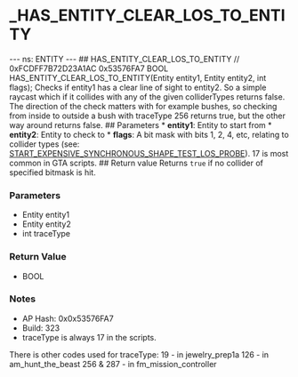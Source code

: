 # _HAS_ENTITY_CLEAR_LOS_TO_ENTITY

--- ns: ENTITY --- ## HAS_ENTITY_CLEAR_LOS_TO_ENTITY  // 0xFCDFF7B72D23A1AC 0x53576FA7 BOOL HAS_ENTITY_CLEAR_LOS_TO_ENTITY(Entity entity1, Entity entity2, int flags);  Checks if entity1 has a clear line of sight to entity2. So a simple raycast which if it collides with any of the given colliderTypes returns false.  The direction of the check matters with for example bushes, so checking from inside to outside a bush with traceType 256 returns true, but the other way around returns false.  ## Parameters * **entity1**: Entity to start from * **entity2**: Entity to check to * **flags**: A bit mask with bits 1, 2, 4, etc, relating to collider types (see: [START_EXPENSIVE_SYNCHRONOUS_SHAPE_TEST_LOS_PROBE](#_0x377906D8A31E5586)). 17 is most common in GTA scripts.  ## Return value Returns `true` if no collider of specified bitmask is hit.

### Parameters
* Entity entity1
* Entity entity2
* int traceType

### Return Value
* BOOL

### Notes
* AP Hash: 0x0x53576FA7
* Build: 323
* traceType is always 17 in the scripts.

There is other codes used for traceType:
19 - in jewelry_prep1a
126 - in am_hunt_the_beast
256 & 287 - in fm_mission_controller


